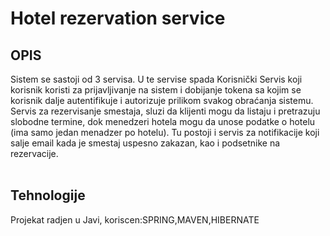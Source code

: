 # Hotel rezervation service

## OPIS<br>
Sistem se sastoji od 3 servisa. U te servise spada Korisnički Servis koji korisnik koristi za
prijavljivanje na sistem i dobijanje tokena sa kojim se korisnik dalje autentifikuje i autorizuje
prilikom svakog obraćanja sistemu. Servis za rezervisanje smestaja, sluzi da klijenti mogu
da listaju i pretrazuju slobodne termine, dok menedzeri hotela mogu da unose podatke o
hotelu (ima samo jedan menadzer po hotelu). Tu postoji i servis za notifikacije koji salje
email kada je smestaj uspesno zakazan, kao i podsetnike na rezervacije.<br><br>

## Tehnologije<br>
Projekat radjen u Javi, koriscen:SPRING,MAVEN,HIBERNATE

